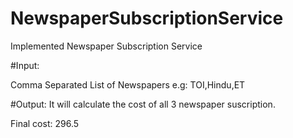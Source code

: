 # NewspaperSubscriptionService
Implemented Newspaper Subscription Service

#Input:

Comma Separated List of Newspapers 
e.g: TOI,Hindu,ET


#Output:
It will calculate the cost of all 3 newspaper suscription.

Final cost: 296.5
